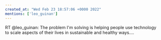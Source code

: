 ```yaml
---
created_at: "Wed Feb 23 18:57:06 +0000 2022"
mentions: ['leo_guinan']
---
```


RT @leo_guinan: The problem I'm solving is helping people use technology to scale aspects of their lives in sustainable and healthy ways.…